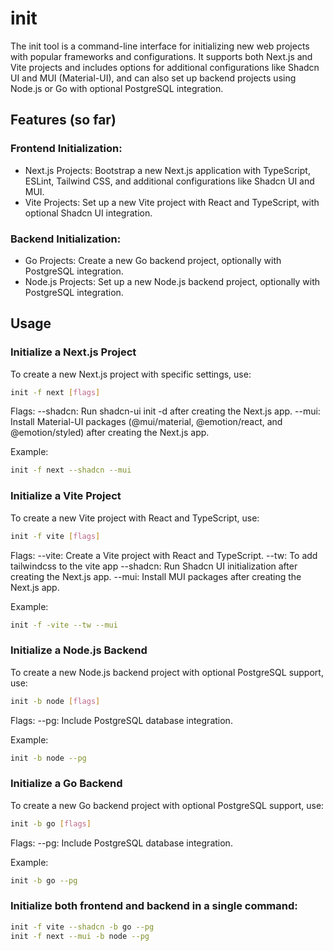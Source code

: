 # init

The init tool is a command-line interface for initializing new web projects with popular frameworks and configurations. It supports both Next.js and Vite projects and includes options for additional configurations like Shadcn UI and MUI (Material-UI), and can also set up backend projects using Node.js or Go with optional PostgreSQL integration.

## Features (so far)

### Frontend Initialization:

- Next.js Projects: Bootstrap a new Next.js application with TypeScript, ESLint, Tailwind CSS, and additional configurations like Shadcn UI and MUI.
- Vite Projects: Set up a new Vite project with React and TypeScript, with optional Shadcn UI integration.

### Backend Initialization:

- Go Projects: Create a new Go backend project, optionally with PostgreSQL integration.
- Node.js Projects: Set up a new Node.js backend project, optionally with PostgreSQL integration.

## Usage

### Initialize a Next.js Project

To create a new Next.js project with specific settings, use:

```sh
init -f next [flags]
```

Flags:
--shadcn: Run shadcn-ui init -d after creating the Next.js app.
--mui: Install Material-UI packages (@mui/material, @emotion/react, and @emotion/styled) after creating the Next.js app.

Example:

```sh
init -f next --shadcn --mui
```

### Initialize a Vite Project

To create a new Vite project with React and TypeScript, use:

```sh
init -f vite [flags]
```

Flags:
--vite: Create a Vite project with React and TypeScript.
--tw: To add tailwindcss to the vite app
--shadcn: Run Shadcn UI initialization after creating the Next.js app.
--mui: Install MUI packages after creating the Next.js app.

Example:

```sh
init -f -vite --tw --mui
```

### Initialize a Node.js Backend

To create a new Node.js backend project with optional PostgreSQL support, use:

```sh
init -b node [flags]
```

Flags:
--pg: Include PostgreSQL database integration.

Example:

```sh
init -b node --pg
```

### Initialize a Go Backend

To create a new Go backend project with optional PostgreSQL support, use:

```sh
init -b go [flags]
```

Flags:
--pg: Include PostgreSQL database integration.

Example:

```sh
init -b go --pg
```

### Initialize both frontend and backend in a single command:

```sh
init -f vite --shadcn -b go --pg
init -f next --mui -b node --pg
```
